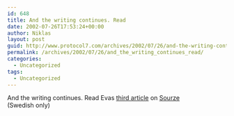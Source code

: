 ```yaml
---
id: 648
title: And the writing continues. Read
date: 2002-07-26T17:53:24+00:00
author: Niklas
layout: post
guid: http://www.protocol7.com/archives/2002/07/26/and-the-writing-continues-read/
permalink: /archives/2002/07/26/and_the_writing_continues_read/
categories:
  - Uncategorized
tags:
  - Uncategorized
---
```

<div class='microid-bfe481c3c9910a7c54c185aa8032fae0a77b1fd1'>
  <p>
    And the writing continues. Read Evas <a href="http://www.sourze.se/default.asp?itemId=10178385">third article</a> on <a href="http://www.sourze.se">Sourze</a><br /> (Swedish only)
  </p>
</div>
